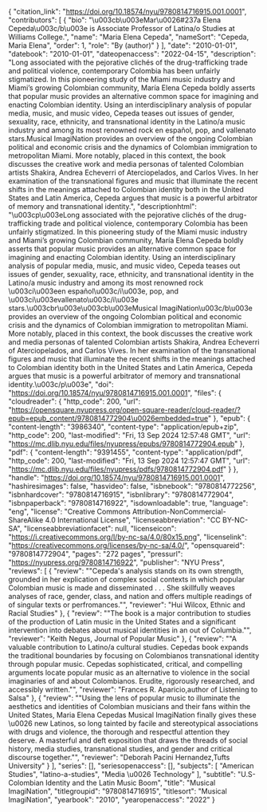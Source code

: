 {
   "citation_link": "https://doi.org/10.18574/nyu/9780814716915.001.0001",
   "contributors": [
     {
       "bio": "\u003cb\u003eMar\u0026#237a Elena Cepeda\u003c/b\u003e is Associate Professor of Latina/o Studies at Williams College.",
       "name": "Maria Elena Cepeda",
       "nameSort": "Cepeda, Maria Elena",
       "order": 1,
       "role": "By (author)"
     }
   ],
   "date": "2010-01-01",
   "datebook": "2010-01-01",
   "dateopenaccess": "2022-04-15",
   "description": "Long associated with the pejorative clichés of the drug-trafficking trade and political violence, contemporary Colombia has been unfairly stigmatized. In this pioneering study of the Miami music industry and Miami’s growing Colombian community, María Elena Cepeda boldly asserts that popular music provides an alternative common space for imagining and enacting Colombian identity. Using an interdisciplinary analysis of popular media, music, and music video, Cepeda teases out issues of gender, sexuality, race, ethnicity, and transnational identity in the Latino/a music industry and among its most renowned rock en español, pop, and vallenato stars.Musical ImagiNation provides an overview of the ongoing Colombian political and economic crisis and the dynamics of Colombian immigration to metropolitan Miami. More notably, placed in this context, the book discusses the creative work and media personas of talented Colombian artists Shakira, Andrea Echeverri of Aterciopelados, and Carlos Vives. In her examination of the transnational figures and music that illuminate the recent shifts in the meanings attached to Colombian identity both in the United States and Latin America, Cepeda argues that music is a powerful arbitrator of memory and transnational identity.",
   "descriptionhtml": "\u003cp\u003eLong associated with the pejorative clichés of the drug-trafficking trade and political violence, contemporary Colombia has been unfairly stigmatized. In this pioneering study of the Miami music industry and Miami’s growing Colombian community, María Elena Cepeda boldly asserts that popular music provides an alternative common space for imagining and enacting Colombian identity. Using an interdisciplinary analysis of popular media, music, and music video, Cepeda teases out issues of gender, sexuality, race, ethnicity, and transnational identity in the Latino/a music industry and among its most renowned rock \u003ci\u003een español\u003c/i\u003e, pop, and \u003ci\u003evallenato\u003c/i\u003e stars.\u003cbr\u003e\u003cb\u003eMusical ImagiNation\u003c/b\u003e provides an overview of the ongoing Colombian political and economic crisis and the dynamics of Colombian immigration to metropolitan Miami. More notably, placed in this context, the book discusses the creative work and media personas of talented Colombian artists Shakira, Andrea Echeverri of Aterciopelados, and Carlos Vives. In her examination of the transnational figures and music that illuminate the recent shifts in the meanings attached to Colombian identity both in the United States and Latin America, Cepeda argues that music is a powerful arbitrator of memory and transnational identity.\u003c/p\u003e",
   "doi": "https://doi.org/10.18574/nyu/9780814716915.001.0001",
   "files": {
     "cloudreader": {
       "http_code": 200,
       "url": "https://opensquare.nyupress.org/open-square-reader/cloud-reader/?epub=epub_content/9780814772904\u0026embedded=true"
     },
     "epub": {
       "content-length": "3986340",
       "content-type": "application/epub+zip",
       "http_code": 200,
       "last-modified": "Fri, 13 Sep 2024 12:57:48 GMT",
       "url": "https://mc.dlib.nyu.edu/files/nyupress/epubs/9780814772904.epub"
     },
     "pdf": {
       "content-length": "9391455",
       "content-type": "application/pdf",
       "http_code": 200,
       "last-modified": "Fri, 13 Sep 2024 12:57:47 GMT",
       "url": "https://mc.dlib.nyu.edu/files/nyupress/pdfs/9780814772904.pdf"
     }
   },
   "handle": "https://doi.org/10.18574/nyu/9780814716915.001.0001",
   "hashiresimages": false,
   "hasvideo": false,
   "isbnebook": "9780814772256",
   "isbnhardcover": "9780814716915",
   "isbnlibrary": "9780814772904",
   "isbnpaperback": "9780814716922",
   "isdownloadable": true,
   "language": "eng",
   "license": "Creative Commons Attribution-NonCommercial-ShareAlike 4.0 International License",
   "licenseabbreviation": "CC BY-NC-SA",
   "licenseabbreviationfacet": null,
   "licenseicon": "https://i.creativecommons.org/l/by-nc-sa/4.0/80x15.png",
   "licenselink": "https://creativecommons.org/licenses/by-nc-sa/4.0/",
   "opensquareid": "9780814772904",
   "pages": "272 pages",
   "pressurl": "https://nyupress.org/9780814716922",
   "publisher": "NYU Press",
   "reviews": [
     {
       "review": "\"Cepeda's analysis stands on its own strength, grounded in her explication of complex social contexts in which popular Colombian music is made and disseminated . . . She skillfully weaves analyses of race, gender, class, and nation and offers multiple readings of of singular texts or perfromances.\"",
       "reviewer": "Hui Wilcox, Ethnic and Racial Studies"
     },
     {
       "review": "\"The book is a major contribution to studies of the production of Latin music in the United States and a significant intervention into debates about musical identities in an out of Columbia.\"",
       "reviewer": "Keith Negus, Journal of Popular Music"
     },
     {
       "review": "\"A valuable contribution to Latino/a cultural studies. Cepedas book expands the traditional boundaries by focusing on Colombianos transnational identity through popular music. Cepedas sophisticated, critical, and compelling arguments locate popular music as an alternative to violence in the social imaginaries of and about Colombianos. Erudite, rigorously researched, and accessibly written.\"",
       "reviewer": "Frances R. Aparicio,author of Listening to Salsa"
     },
     {
       "review": "\"Using the lens of popular music to illuminate the aesthetics and identities of Colombian musicians and their fans within the United States, Maria Elena Cepedas Musical ImagiNation finally gives these \u0026 new Latinos, so long tainted by facile and stereotypical associations with drugs and violence, the thorough and respectful attention they deserve. A masterful and deft exposition that draws the threads of social history, media studies, transnational studies, and gender and critical discourse together.\"",
       "reviewer": "Deborah Pacini Hernandez,Tufts University"
     }
   ],
   "series": [],
   "seriesopenaccess": [],
   "subjects": [
     "American Studies",
     "latino-a-studies",
     "Media \u0026 Technology"
   ],
   "subtitle": "U.S-Colombian Identity and the Latin Music Boom",
   "title": "Musical ImagiNation",
   "titlegroupid": "9780814716915",
   "titlesort": "Musical ImagiNation",
   "yearbook": "2010",
   "yearopenaccess": "2022"
 }
